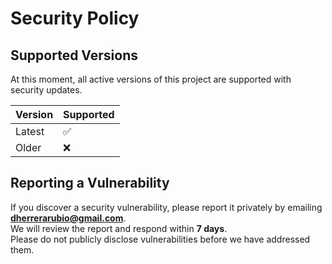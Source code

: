 # Security Policy

## Supported Versions

At this moment, all active versions of this project are supported with security updates.

| Version | Supported          |
| ------- | ------------------ |
| Latest  | ✅                 |
| Older   | ❌                 |

## Reporting a Vulnerability

If you discover a security vulnerability, please report it privately by emailing **dherrerarubio@gmail.com**.  
We will review the report and respond within **7 days**.  
Please do not publicly disclose vulnerabilities before we have addressed them.
